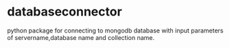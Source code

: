 # databaseconnector

python package for connecting to mongodb database with input parameters of servername,database name and collection name.